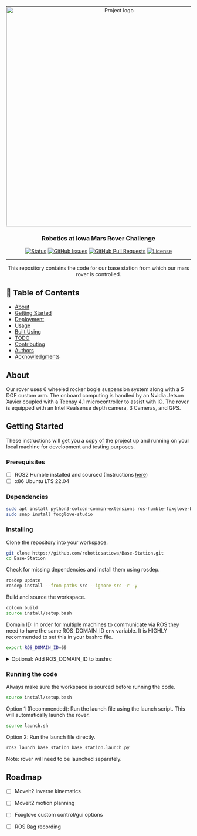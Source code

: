<p align="center">
  <a href="" rel="noopener">
 <img width=600px src="images/logo.jpg" alt="Project logo"></a>
</p>

<h3 align="center">Robotics at Iowa Mars Rover Challenge</h3>

<div align="center">

[![Status](https://img.shields.io/badge/status-active-success.svg)]()
[![GitHub Issues](https://img.shields.io/github/issues/roboticsatiowa/Base-Station.svg)](https://github.com/roboticsatiowa/Base-Station/issues)
[![GitHub Pull Requests](https://img.shields.io/github/issues-pr/roboticsatiowa/Base-Station.svg)](https://github.com/roboticsatiowa/Base-Station/pulls)
[![License](https://img.shields.io/badge/license-MIT-blue.svg)](/LICENSE)

</div>

---

<p align="center"> 
    This repository contains the code for our base station from which our mars rover is controlled.
    <br> 
</p>

## 📝 Table of Contents

- [About](#about)
- [Getting Started](#getting_started)
- [Deployment](#deployment)
- [Usage](#usage)
- [Built Using](#built_using)
- [TODO](../TODO.md)
- [Contributing](../CONTRIBUTING.md)
- [Authors](#authors)
- [Acknowledgments](#acknowledgement)

## About <a name = "about"></a>

Our rover uses 6 wheeled rocker bogie suspension system along with a 5 DOF custom arm. The onboard computing is handled by an Nvidia Jetson Xavier coupled with a Teensy 4.1 microcontroller to assist with IO. The rover is equipped with an Intel Realsense depth camera, 3 Cameras, and GPS.

## Getting Started <a name = "getting_started"></a>

These instructions will get you a copy of the project up and running on your local machine for development and testing purposes. 

### Prerequisites

- [ ] ROS2 Humble installed and sourced (Instructions [here](https://docs.ros.org/en/humble/Installation/Ubuntu-Install-Debians.html))
- [ ] x86 Ubuntu LTS 22.04

### Dependencies
```bash
sudo apt install python3-colcon-common-extensions ros-humble-foxglove-bridge tmux python3-rosdep2
sudo snap install foxglove-studio
```

### Installing

Clone the repository into your workspace.
```bash
git clone https://github.com/roboticsatiowa/Base-Station.git
cd Base-Station
```

Check for missing dependencies and install them using rosdep.
```bash
rosdep update
rosdep install --from-paths src --ignore-src -r -y
```

Build and source the workspace.
```bash
colcon build
source install/setup.bash
```

Domain ID: In order for multiple machines to communicate via ROS they need to have the same ROS_DOMAIN_ID env variable. It is HIGHLY recommended to set this in your bashrc file.
```bash
export ROS_DOMAIN_ID=69
```
<details>
<summary>Optional: Add ROS_DOMAIN_ID to bashrc</summary>

```bash
echo "export ROS_DOMAIN_ID=69" >> ~/.bashrc
```
</details>

### Running the code

Always make sure the workspace is sourced before running the code.
```bash
source install/setup.bash 
```


Option 1 (Recommended): Run the launch file using the launch script. This will automatically launch the rover.
```bash
source launch.sh
```
Option 2: Run the launch file directly.
```bash
ros2 launch base_station base_station.launch.py
```
Note: rover will need to be launched separately.

## Roadmap

- [ ] Moveit2 inverse kinematics
- [ ] Moveit2 motion planning
- [ ] Foxglove custom control/gui options
- [ ] ROS Bag recording

